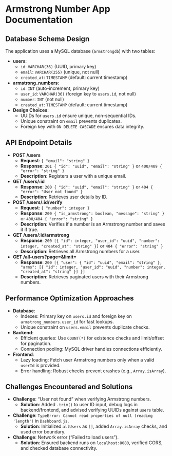 # Armstrong Number App Documentation

## Database Schema Design

The application uses a MySQL database (`armstrongdb`) with two tables:

- **users**:
  - `id`: `VARCHAR(36)` (UUID, primary key)
  - `email`: `VARCHAR(255)` (unique, not null)
  - `created_at`: `TIMESTAMP` (default: current timestamp)
- **armstrong_numbers**:
  - `id`: `INT` (auto-increment, primary key)
  - `user_id`: `VARCHAR(36)` (foreign key to `users.id`, not null)
  - `number`: `INT` (not null)
  - `created_at`: `TIMESTAMP` (default: current timestamp)
- **Design Choices**:
  - UUIDs for `users.id` ensure unique, non-sequential IDs.
  - Unique constraint on `email` prevents duplicates.
  - Foreign key with `ON DELETE CASCADE` ensures data integrity.

## API Endpoint Details

- **POST /users**
  - **Request**: `{ "email": "string" }`
  - **Response**: `201 { "id": "uuid", "email": "string" }` or `400/409 { "error": "string" }`
  - **Description**: Registers a user with a unique email.
- **GET /users/:id**
  - **Response**: `200 { "id": "uuid", "email": "string" }` or `404 { "error": "User not found" }`
  - **Description**: Retrieves user details by ID.
- **POST /users/:id/verify**
  - **Request**: `{ "number": integer }`
  - **Response**: `200 { "is_armstrong": boolean, "message": "string" }` or `400/404 { "error": "string" }`
  - **Description**: Verifies if a number is an Armstrong number and saves it if true.
- **GET /users/:id/armstrong**
  - **Response**: `200 [{ "id": integer, "user_id": "uuid", "number": integer, "created_at": "string" }]` or `404 { "error": "string" }`
  - **Description**: Retrieves all Armstrong numbers for a user.
- **GET /all-users?page=&limit=**
  - **Response**: `200 [{ "user": { "id": "uuid", "email": "string" }, "arms": [{ "id": integer, "user_id": "uuid", "number": integer, "created_at": "string" }] }]`
  - **Description**: Retrieves paginated users with their Armstrong numbers.

## Performance Optimization Approaches

- **Database**:
  - Indexes: Primary key on `users.id` and foreign key on `armstrong_numbers.user_id` for fast lookups.
  - Unique constraint on `users.email` prevents duplicate checks.
- **Backend**:
  - Efficient queries: Use `COUNT(*)` for existence checks and limit/offset for pagination.
  - Connection pooling: MySQL driver handles connections efficiently.
- **Frontend**:
  - Lazy loading: Fetch user Armstrong numbers only when a valid `userId` is provided.
  - Error handling: Robust checks prevent crashes (e.g., `Array.isArray`).

## Challenges Encountered and Solutions

- **Challenge**: “User not found” when verifying Armstrong numbers.
  - **Solution**: Added `.trim()` to user ID input, debug logs in backend/frontend, and advised verifying UUIDs against `users` table.
- **Challenge**: `TypeError: Cannot read properties of null (reading 'length')` in `Dashboard.js`.
  - **Solution**: Initialized `allUsers` as `[]`, added `Array.isArray` checks, and used error boundary.
- **Challenge**: Network error (“Failed to load users”).
  - **Solution**: Ensured backend runs on `localhost:8080`, verified CORS, and checked database connectivity.
